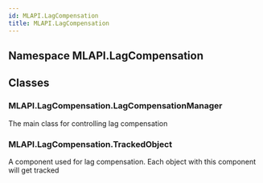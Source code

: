 ```yaml
---  
id: MLAPI.LagCompensation  
title: MLAPI.LagCompensation  
---
```


## Namespace MLAPI.LagCompensation

<div class="markdown level0 summary">

</div>

<div class="markdown level0 conceptual">

</div>

<div class="markdown level0 remarks">

</div>

## Classes

### MLAPI.LagCompensation.LagCompensationManager

<div class="section">

The main class for controlling lag compensation

</div>

### MLAPI.LagCompensation.TrackedObject

<div class="section">

A component used for lag compensation. Each object with this component
will get tracked

</div>
